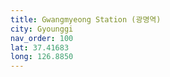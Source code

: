 ```yaml
---
title: Gwangmyeong Station (광명역)
city: Gyounggi
nav_order: 100
lat: 37.41683
long: 126.8850
---
```


